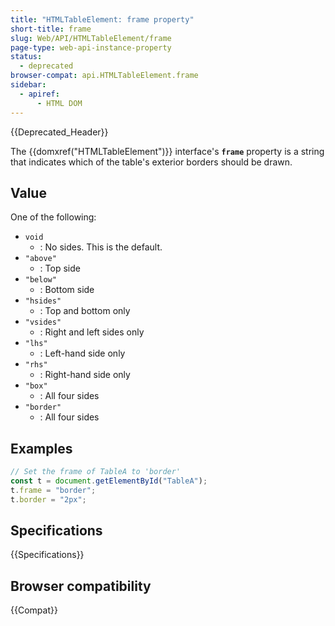 ```yaml
---
title: "HTMLTableElement: frame property"
short-title: frame
slug: Web/API/HTMLTableElement/frame
page-type: web-api-instance-property
status:
  - deprecated
browser-compat: api.HTMLTableElement.frame
sidebar:
  - apiref:
      - HTML DOM
---
```


{{Deprecated_Header}}

The {{domxref("HTMLTableElement")}} interface's **`frame`**
property is a string that indicates which of the table's exterior borders should be
drawn.

## Value

One of the following:

- `void`
  - : No sides. This is the default.
- `"above"`
  - : Top side
- `"below"`
  - : Bottom side
- `"hsides"`
  - : Top and bottom only
- `"vsides"`
  - : Right and left sides only
- `"lhs"`
  - : Left-hand side only
- `"rhs"`
  - : Right-hand side only
- `"box"`
  - : All four sides
- `"border"`
  - : All four sides

## Examples

```js
// Set the frame of TableA to 'border'
const t = document.getElementById("TableA");
t.frame = "border";
t.border = "2px";
```

## Specifications

{{Specifications}}

## Browser compatibility

{{Compat}}

